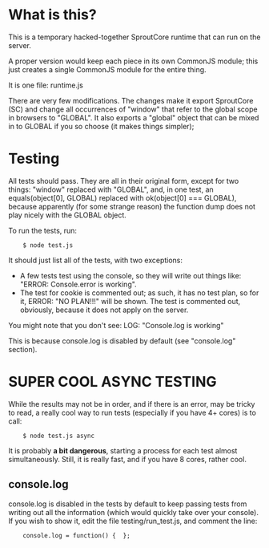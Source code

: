 What is this?
=============
This is a temporary hacked-together SproutCore runtime that can run on the server.

A proper version would keep each piece in its own CommonJS module; this just creates
a single CommonJS module for the entire thing.

It is one file: runtime.js

There are very few modifications. The changes make it export SproutCore (SC) and change
all occurrences of "window" that refer to the global scope in browsers to "GLOBAL".
It also exports a "global" object that can be mixed in to GLOBAL if you so choose (it
makes things simpler);

Testing
=======
All tests should pass. They are all in their original form, except for two things:
"window" replaced with "GLOBAL", and, in one test, an equals(object[0], GLOBAL) replaced
with ok(object[0] === GLOBAL), because apparently (for some strange reason) the function
dump does not play nicely with the GLOBAL object.

To run the tests, run:

		$ node test.js
	
It should just list all of the tests, with two exceptions: 

- A few tests test using the console, so they will write out things like: "ERROR: Console.error is working".
- The test for cookie is commented out; as such, it has no test plan, so for it, ERROR: "NO PLAN!!!" will be shown.
  The test is commented out, obviously, because it does not apply on the server.

You might note that you don't see: LOG: "Console.log is working"

This is because console.log is disabled by default (see "console.log" section).

SUPER COOL ASYNC TESTING
========================
While the results may not be in order, and if there is an error, may be tricky to read,
a really cool way to run tests (especially if you have 4+ cores) is to call:

		$ node test.js async

It is probably **a bit dangerous**, starting a process for each test almost simultaneously. Still,
it is really fast, and if you have 8 cores, rather cool.

console.log
-----------
console.log is disabled in the tests by default to keep passing tests from writing out all the
information (which would quickly take over your console). If you wish to show it, edit the file
testing/run_test.js, and comment the line:

		console.log = function() {  };
